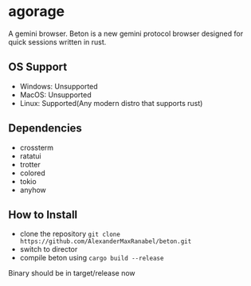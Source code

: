 # agorage
A gemini browser.
Beton is a new gemini protocol browser designed for quick sessions written in rust.

## OS Support
- Windows: Unsupported
- MacOS: Unsupported
- Linux: Supported(Any modern distro that supports rust)

## Dependencies
- crossterm
- ratatui
- trotter
- colored
- tokio
- anyhow

## How to Install
- clone the repository ```git clone https://github.com/AlexanderMaxRanabel/beton.git```
- switch to director
- compile beton using ```cargo build --release```

Binary should be in target/release now
